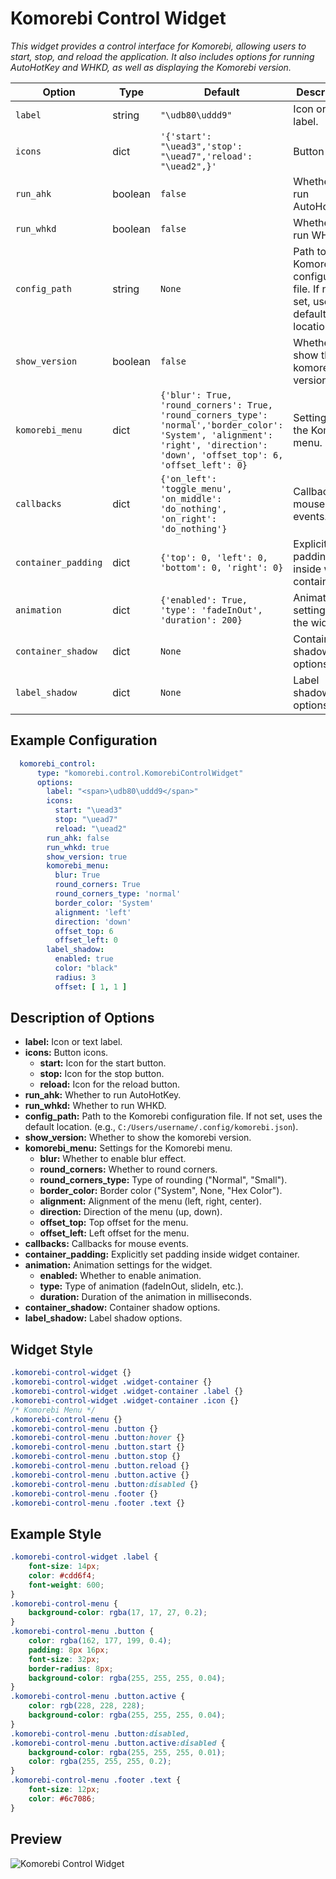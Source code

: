 # Komorebi Control Widget
*This widget provides a control interface for Komorebi, allowing users to start, stop, and reload the application. It also includes options for running AutoHotKey and WHKD, as well as displaying the Komorebi version.*

| Option            | Type    | Default                                                                 | Description                                                                 |
|-------------------|---------|-------------------------------------------------------------------------|-----------------------------------------------------------------------------|
| `label`           | string  | `"\udb80\uddd9"`                        | Icon or text label. |
| `icons`           | dict  | `'{'start': "\uead3",'stop': "\uead7",'reload': "\uead2",}'`        | Button icons. |
| `run_ahk`         | boolean | `false`                                                                  | Whether to run AutoHotKey.                                          |
| `run_whkd`        | boolean | `false`                                                                  | Whether to run WHKD.                                                |
| `config_path`     | string  | `None`                                                                   | Path to the Komorebi configuration file. If not set, uses default location. |
| `show_version`    | boolean | `false`                                                                  | Whether to show the komorebi version.                                          |
| `komorebi_menu`   | dict | `{'blur': True, 'round_corners': True, 'round_corners_type': 'normal','border_color': 'System', 'alignment': 'right', 'direction': 'down', 'offset_top': 6, 'offset_left': 0}` | Settings for the Komorebi menu. |
| `callbacks`       | dict    | `{'on_left': 'toggle_menu', 'on_middle': 'do_nothing', 'on_right': 'do_nothing'}` | Callbacks for mouse events. |
| `container_padding`  | dict | `{'top': 0, 'left': 0, 'bottom': 0, 'right': 0}`      | Explicitly set padding inside widget container. |
| `animation`         | dict    | `{'enabled': True, 'type': 'fadeInOut', 'duration': 200}`               | Animation settings for the widget.                                          |
| `container_shadow`   | dict   | `None`                  | Container shadow options.                       |
| `label_shadow`         | dict   | `None`                  | Label shadow options.                 |

## Example Configuration

```yaml
  komorebi_control:
      type: "komorebi.control.KomorebiControlWidget"
      options:
        label: "<span>\udb80\uddd9</span>"
        icons:
          start: "\uead3"
          stop: "\uead7"
          reload: "\uead2"
        run_ahk: false
        run_whkd: true
        show_version: true
        komorebi_menu:
          blur: True
          round_corners: True
          round_corners_type: 'normal'
          border_color: 'System'
          alignment: 'left'
          direction: 'down'
          offset_top: 6
          offset_left: 0
        label_shadow:
          enabled: true
          color: "black"
          radius: 3
          offset: [ 1, 1 ]
```

## Description of Options

- **label:** Icon or text label.
- **icons:** Button icons.
  - **start:** Icon for the start button.
  - **stop:** Icon for the stop button.
  - **reload:** Icon for the reload button.
- **run_ahk:** Whether to run AutoHotKey.
- **run_whkd:** Whether to run WHKD.
- **config_path:** Path to the Komorebi configuration file. If not set, uses the default location. (e.g., `C:/Users/username/.config/komorebi.json`).
- **show_version:** Whether to show the komorebi version.
- **komorebi_menu:** Settings for the Komorebi menu.
  - **blur:** Whether to enable blur effect.
  - **round_corners:** Whether to round corners.
  - **round_corners_type:** Type of rounding ("Normal", "Small").
  - **border_color:** Border color ("System", None, "Hex Color").
  - **alignment:** Alignment of the menu (left, right, center).
  - **direction:** Direction of the menu (up, down).
  - **offset_top:** Top offset for the menu.
  - **offset_left:** Left offset for the menu.
- **callbacks:** Callbacks for mouse events.
- **container_padding:** Explicitly set padding inside widget container.
- **animation:** Animation settings for the widget.
  - **enabled:** Whether to enable animation.
  - **type:** Type of animation (fadeInOut, slideIn, etc.).
  - **duration:** Duration of the animation in milliseconds.
- **container_shadow:** Container shadow options.
- **label_shadow:** Label shadow options.

## Widget Style
```css
.komorebi-control-widget {}
.komorebi-control-widget .widget-container {}
.komorebi-control-widget .widget-container .label {}
.komorebi-control-widget .widget-container .icon {}
/* Komorebi Menu */
.komorebi-control-menu {}
.komorebi-control-menu .button {}
.komorebi-control-menu .button:hover {}
.komorebi-control-menu .button.start {}
.komorebi-control-menu .button.stop {}
.komorebi-control-menu .button.reload {}
.komorebi-control-menu .button.active {}
.komorebi-control-menu .button:disabled {}
.komorebi-control-menu .footer {}
.komorebi-control-menu .footer .text {}
``` 

## Example Style
```css
.komorebi-control-widget .label {
    font-size: 14px;
    color: #cdd6f4;
    font-weight: 600;
}
.komorebi-control-menu {
    background-color: rgba(17, 17, 27, 0.2);
}
.komorebi-control-menu .button {
    color: rgba(162, 177, 199, 0.4);
    padding: 8px 16px;
    font-size: 32px;
    border-radius: 8px;
    background-color: rgba(255, 255, 255, 0.04);
}
.komorebi-control-menu .button.active {
    color: rgb(228, 228, 228);
    background-color: rgba(255, 255, 255, 0.04);
}
.komorebi-control-menu .button:disabled,
.komorebi-control-menu .button.active:disabled {
    background-color: rgba(255, 255, 255, 0.01);
    color: rgba(255, 255, 255, 0.2);
}
.komorebi-control-menu .footer .text {
    font-size: 12px;
    color: #6c7086;
}
```

## Preview
![Komorebi Control Widget](assets/768254j6-dx9t65f3-gm2v-3045-u5l8eabcfd19.png)